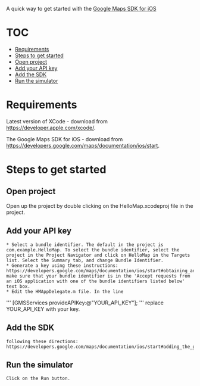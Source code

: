A quick way to get started with the [Google Maps SDK for iOS](https://developers.google.com/maps/documentation/ios)

# TOC
  * [Requirements](#requirements)
  * [Steps to get started](#steps-to-get-started)
  * [Open project](#open-project)
  * [Add your API key](add-your-api-key)
  * [Add the SDK](add-the-sdk)
  * [Run the simulator](run-the-simulator)


# Requirements

Latest version of XCode - download from https://developer.apple.com/xcode/.

The Google Maps SDK for iOS - download from https://developers.google.com/maps/documentation/ios/start.

# Steps to get started
## Open project
   Open up the project by double clicking on the HelloMap.xcodeproj file in the project.

## Add your API key
    * Select a bundle identifier. The default in the project is com.example.HelloMap. To select the bundle identifier, select the project in the Project Navigator and click on HelloMap in the Targets list. Select the Summary tab, and change Bundle Identifier.
    * Generate a key using these instructions: https://developers.google.com/maps/documentation/ios/start#obtaining_an_api_key make sure that your bundle identifier is in the 'Accept requests from an iOS application with one of the bundle identifiers listed below' text box.
    * Edit the HMAppDelegate.m file. In the line
'''    [GMSServices provideAPIKey:@"YOUR_API_KEY"]; ''' replace YOUR_API_KEY with your key.
## Add the SDK
    following these directions: https://developers.google.com/maps/documentation/ios/start#adding_the_google_maps_sdk_for_ios_to_your_project.
## Run the simulator
    Click on the Run button.
